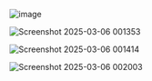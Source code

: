 ![image](https://github.com/user-attachments/assets/c843564a-e234-49b4-9a32-cf74f1f741ba)


![Screenshot 2025-03-06 001353](https://github.com/user-attachments/assets/4a26f4fe-d205-4a19-8729-d53dc0b733a8)


![Screenshot 2025-03-06 001414](https://github.com/user-attachments/assets/9861ba80-dc74-42f3-a19c-f0f73bac05a3)


![Screenshot 2025-03-06 002003](https://github.com/user-attachments/assets/b688daca-4db3-4fd8-a439-c0014dfca555)
